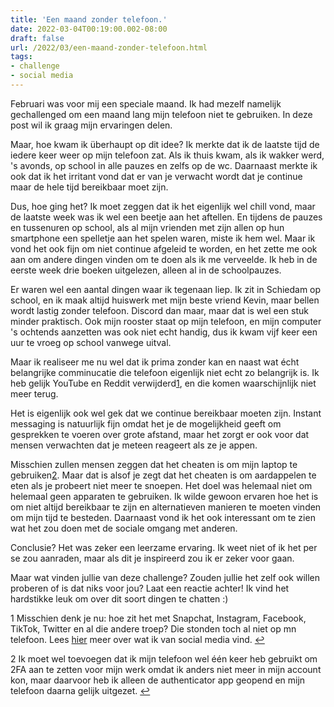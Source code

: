 ```yaml
---
title: 'Een maand zonder telefoon.'
date: 2022-03-04T00:19:00.002-08:00
draft: false
url: /2022/03/een-maand-zonder-telefoon.html
tags: 
- challenge
- social media
---
```


Februari was voor mij een speciale maand. Ik had mezelf namelijk gechallenged om een maand lang mijn telefoon niet te gebruiken. In deze post wil ik graag mijn ervaringen delen.

Maar, hoe kwam ik überhaupt op dit idee? Ik merkte dat ik de laatste tijd de iedere keer weer op mijn telefoon zat. Als ik thuis kwam, als ik wakker werd, 's avonds, op school in alle pauzes en zelfs op de wc. Daarnaast merkte ik ook dat ik het irritant vond dat er van je verwacht wordt dat je continue maar de hele tijd bereikbaar moet zijn.

Dus, hoe ging het? Ik moet zeggen dat ik het eigenlijk wel chill vond, maar de laatste week was ik wel een beetje aan het aftellen. En tijdens de pauzes en tussenuren op school, als al mijn vrienden met zijn allen op hun smartphone een spelletje aan het spelen waren, miste ik hem wel. Maar ik vond het ook fijn om niet continue afgeleid te worden, en het zette me ook aan om andere dingen vinden om te doen als ik me verveelde. Ik heb in de eerste week drie boeken uitgelezen, alleen al in de schoolpauzes.

Er waren wel een aantal dingen waar ik tegenaan liep. Ik zit in Schiedam op school, en ik maak altijd huiswerk met mijn beste vriend Kevin, maar bellen wordt lastig zonder telefoon. Discord dan maar, maar dat is wel een stuk minder praktisch. Ook mijn rooster staat op mijn telefoon, en mijn computer 's ochtends aanzetten was ook niet echt handig, dus ik kwam vijf keer een uur te vroeg op school vanwege uitval.

Maar ik realiseer me nu wel dat ik prima zonder kan en naast wat écht belangrijke comminucatie die telefoon eigenlijk niet echt zo belangrijk is. Ik heb gelijk YouTube en Reddit verwijderd[1](#1), en die komen waarschijnlijk niet meer terug.

Het is eigenlijk ook wel gek dat we continue bereikbaar moeten zijn. Instant messaging is natuurlijk fijn omdat het je de mogelijkheid geeft om gesprekken te voeren over grote afstand, maar het zorgt er ook voor dat mensen verwachten dat je meteen reageert als ze je appen.

Misschien zullen mensen zeggen dat het cheaten is om mijn laptop te gebruiken[2](#2). Maar dat is alsof je zegt dat het cheaten is om aardappelen te eten als je probeert niet meer te snoepen. Het doel was helemaal niet om helemaal geen apparaten te gebruiken. Ik wilde gewoon ervaren hoe het is om niet altijd bereikbaar te zijn en alternatieven manieren te moeten vinden om mijn tijd te besteden. Daarnaast vond ik het ook interessant om te zien wat het zou doen met de sociale omgang met anderen.

Conclusie? Het was zeker een leerzame ervaring. Ik weet niet of ik het per se zou aanraden, maar als dit je inspireerd zou ik er zeker voor gaan.

Maar wat vinden jullie van deze challenge? Zouden jullie het zelf ook willen proberen of is dat niks voor jou? Laat een reactie achter! Ik vind het hardstikke leuk om over dit soort dingen te chatten :)

1 Misschien denk je nu: hoe zit het met Snapchat, Instagram, Facebook, TikTok, Twitter en al die andere troep? Die stonden toch al niet op mn telefoon. Lees [hier](https://webdevelopment-en-meer.blogspot.com/2021/12/social-media-wat-moeten-we-er-mee-aan.html) meer over wat ik van social media vind. [↩](#top1)

2 Ik moet wel toevoegen dat ik mijn telefoon wel één keer heb gebruikt om 2FA aan te zetten voor mijn werk omdat ik anders niet meer in mijn account kon, maar daarvoor heb ik alleen de authenticator app geopend en mijn telefoon daarna gelijk uitgezet. [↩](#top2)